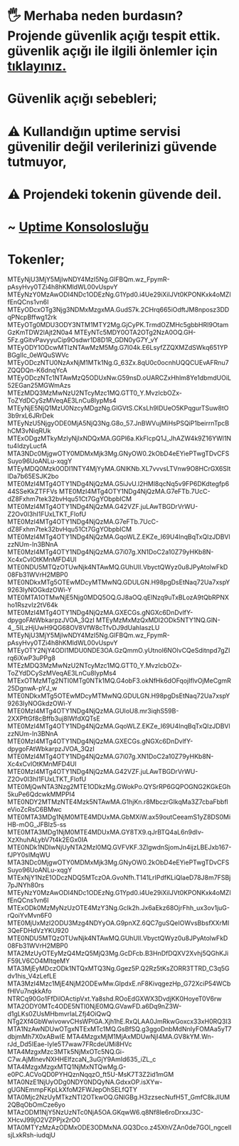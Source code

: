 
# 🖐 Merhaba neden burdasın? Projende güvenlik açığı tespit ettik. güvenlik açığı ile ilgili önlemler için [tıklayınız.](https://discord.gg/J2pYWSD5A7)

# Güvenlik açığı sebebleri;

# ⚠️ Kullandığın uptime servisi güvenilir değil verilerinizi güvende tutmuyor,
# ⚠️ Projendeki tokenin güvende deil. 

# ~ [Uptime Konsolosluğu](https://discord.gg/J2pYWSD5A7)

# Tokenler;



MTEyNjU3MjY5MjIwNDY4MzI5Ng.GlFBQm.wz_FpymR-pAsyHvy0TZi4h8hKMldWL00vUspvY
MTEyNzY0MzAwODI4NDc1ODEzNg.G1Ypd0.i4Ue29iXiIJVt0KPONKxk4oMZlfEnQCns1vn6I
MTEyODcxOTg3Njg3NDMxMzgxMA.GudS7k.2CHrq665iOdftJM8nposz3DDqPNcpBffwg12rk
MTEyOTg0MDU3ODY3NTM1MTY2Mg.GjCyPK.TrmdOZMHc5gbbHRI9OtamGzKmTDW2lAjt2N0a4
MTEyNTc5MDY0OTA2OTg2NzA0OQ.GH-5Fz.gGitvPavyyuCip9Osdwr1D8D1R_GDN0yG7Y_vY
MTEyODY1ODcwMTIzNTAwMzM5Mg.G7I04k.E6LsyfZZQXMZdSWkq651YPBGgIIc_0eWQuSWVc
MTEyODczNTU0NzAxNjM1MTk1Ng.G_63Zx.8qU0c0ocnhUQQCUEvAFRnu7ZQQDQn-K6dnqYcA
MTEyODczNTc1NTAwMzQ5ODUxNw.G59nsD.oUARCZxHhlm8Ye1dbmdUOiL52EGan25MGWmAzs
MTEzMDQ3MzMwNzU2NTcyMzc1MQ.GTT0_Y.MvzIcbOZx-ToZYdDCySzMVeqAE3LnCu8IypMs4
MTEyNjE5NjQ1MzU0NzcyMDgzNg.GlGVtS.CKsLh9lDUeO5KPqgurTSuw8tO3b9rxL6JRrDek
MTEyNzU5NjgyODE0MjA5NjQ3Ng.G8o_57.JnBWVujMiHsPSQiP1beirrnTpcBhCM3vNiqRUk
MTExODgzMTkyMzIyNjIxNDQxMA.GGPl6a.KkFlcpQ1J_JhAZW4k9Z16YWl1Ntu4IdzyLucfA
MTA3NDc0MjgwOTY0MDMxMjk3Mg.GNyOW0.2kObD4eEYiePTwgTDvCFSSuyo96UoANLu-xqgY
MTEyMDQ0Mzk0ODI1NTY4MjYyMA.GNlKNb.XL7vvvsLTVnw9O8HCrGX6SItlDa7b65ESJK2bo
MTE0MzI4MTg4OTY1NDg4NjQzMA.G5iJvU.l2HMl8qcNq5v9FP6DKdtegfp644SSeKkZTFFVs
MTE0MzI4MTg4OTY1NDg4NjQzMA.G7eFTb.7UcC-dZ8Fxhm7tek32bvHqu51Ct7GgYObpbICM
MTE0MzI4MTg4OTY1NDg4NjQzMA.G42VZF.juLAwTBGDrVrWU-Z2Ov0I3hI1FUxLTKT_FlofU
MTE0MzI4MTg4OTY1NDg4NjQzMA.G7eFTb.7UcC-dZ8Fxhm7tek32bvHqu51Ct7GgYObpbICM
MTE0MzI4MTg4OTY1NDg4NjQzMA.GqoWLZ.EKZe_I69U4InqBqTxQIzJDBVlzzNUm-In3BNnA
MTE0MzI4MTg4OTY1NDg4NjQzMA.G7i07g.XN1DoC2a10Z79yHKb8N-Xc4xCvlOtKMnMFD4UI
MTE0NDU5MTQzOTUwNjk4NTAwMQ.GUhUIl.VbyctQWyz0u8JPyAtolwFkD08Fb31WVrH2MBP0
MTE0NDkxMTg5OTEwMDcyMTMwNQ.GDULGN.H98pgDsEtNaq72Ua7xspY9263IyNOGkdzOWi-Y
MTE0MTA1OTMwNjE5Njg0MDQ5OQ.GJ8aOQ.qElNzq9uTxBLozA9tQbRPNXho1RszvIz2tV64k
MTE0MzI4MTg4OTY1NDg4NjQzMA.GXECGs.gNGXc6DnDvlfY-dpygoFAtWbkarpzJVOA_3QzI
MTEyMzMxMzQxMDI2ODk5NTY1NQ.GlN-4_.5ILzHjUwH9QG68OV8VfW8cTfvDJ9dUahIaszLU       
MTEyNjU3MjY5MjIwNDY4MzI5Ng.GlFBQm.wz_FpymR-pAsyHvy0TZi4h8hKMldWL00vUspvY
MTEyOTY2NjY4ODI1MDU0NDE3OA.GzQmmO.yUtnol6NOlvCQeSditnpd7gZIrq6iXwP3uPPg8
MTEzMDQ3MzMwNzU2NTcyMzc1MQ.GTT0_Y.MvzIcbOZx-ToZYdDCySzMVeqAE3LnCu8IypMs4
MTExOTMzMTg2NTI0MTg0NTk1MQ.G4obF3.okNfHk6dOFqojIflvOjMeCgmR25DgnwA-pYJ_w
MTE0NDkxMTg5OTEwMDcyMTMwNQ.GDULGN.H98pgDsEtNaq72Ua7xspY9263IyNOGkdzOWi-Y
MTE0MzI4MTg4OTY1NDg4NjQzMA.GUIoU8.mr3iqhS59B-2XXPftGf8cBffb3uj8lWfdXQTsE
MTE0MzI4MTg4OTY1NDg4NjQzMA.GqoWLZ.EKZe_I69U4InqBqTxQIzJDBVlzzNUm-In3BNnA
MTE0MzI4MTg4OTY1NDg4NjQzMA.GXECGs.gNGXc6DnDvlfY-dpygoFAtWbkarpzJVOA_3QzI
MTE0MzI4MTg4OTY1NDg4NjQzMA.G7i07g.XN1DoC2a10Z79yHKb8N-Xc4xCvlOtKMnMFD4UI
MTE0MzI4MTg4OTY1NDg4NjQzMA.G42VZF.juLAwTBGDrVrWU-Z2Ov0I3hI1FUxLTKT_FlofU
MTE0MjQwNTA3Nzg2MTE1ODkzMg.GWokPo.QYSrRP6GQPOGNG2KGkEGh5kuPe6QdcwkMMPPI4
MTE0NDY2MTMzNTE4Mzk5NTAwMA.G1hjKn.r8MbczrGIkqMa3Z7cbaFbbfleVioZcRsC6BMwc
MTE0MTA3MDg1NjM0MTE4MDUxMA.GbMXiW.ax59outCeeamS1yZ8DS0MiHB-mOG_JFBIz5-ss
MTE0MTA3MDg1NjM0MTE4MDUxMA.GY8TX9.qJrBTQ4aL6n9dIv-XzXhuhALybV7t4k2EGx0IA
MTE0NDk1NDIwNjUyNTA2MzI0MQ.GVFVKF.3ZlgwdnSjomJn4ijzLBEJxb167-fJPY0sIMqWU
MTA3NDc0MjgwOTY0MDMxMjk3Mg.GNyOW0.2kObD4eEYiePTwgTDvCFSSuyo96UoANLu-xqgY
MTExNjY1NzE1ODczNDQ5MTczOA.GvoNfh.T141LrIPdfKLiQIaeD78J8m7FSBj7pJNYh80rs
MTEyNzY0MzAwODI4NDc1ODEzNg.G1Ypd0.i4Ue29iXiIJVt0KPONKxk4oMZlfEnQCns1vn6I
MTExODk0MzMyNzUzOTE4MzY3Ng.Gclk2h.Jx6aEkz68OjrFhh_ux3ov1juG-rQoiYvMvn6F0
MTE0MjUxMzI2ODU3Mzg4NDYyOA.G9pnXZ.6QC7guSQeIOWvsBbsfXXrMI3QeFDHdVzYKU920
MTE0NDU5MTQzOTUwNjk4NTAwMQ.GUhUIl.VbyctQWyz0u8JPyAtolwFkD08Fb31WVrH2MBP0
MTA2MzUyOTEyMzQ4MzQ5MjQ3Mg.GcDFcb.B3HnDfDQXV2Xvhj5QGhKJiF59LV6CO4MltqeMY
MTA3MjEyMDczODk1NTQxMTQ3Ng.Ggez5P.Q2Rz5tKsZORR3TTRD_C3q5Gdv1his_V4zLefLE
MTA3MzI4Mzc1MjE4NjM2ODEwMw.GlpdxE.nF8KivqgezHp_G72XciP54WCbfHlVu7nqkkAfo
NTRCq90Go1FfDilOActipVxt.Ya8shd.ROoEdGXWX3DvdjKK0HoyeT0V6rw
MTA2ODY0MTc4ODE5NTI0NjE0MQ.GVawFD.a6Dq9nZ3W-d1gLKs0ZUsMHbmvrIaLZfj4OiQwQ
NTg2Xf4GbWwivowvCHsWPlGA.Xjh1hE.RxQLAA0JmRkwGoxcx33xH0RQ3I3
MTA1NzAwNDUwOTgxNTExMTc1MQ.GsBfSQ.g3ggoDnbMdNnIyFOMAa5yT7dbjmMh7X0xABwIE
MTA4MzgxMjM1MjAxMDUwNjI4MA.GV8kYM.Wn-rJd_Dd5IEae-Iyle5T7waw7FRcdeUMi8HVc
MTA4MzgxMzc3MTk5NjMxOTc5NQ.Gi-C7w.AjMInevNXHHElfzcaN_3uGjY9AmId635_iZL_c
MTA4MzgxMzgxMTQ1NjMxNTQwMg.G-e0PC.ACVoQD0PYHQznNqqzO_ft5U-MsK7T3Z2id1mGM
MTA0NzE1NjUyODg0NDY0NDQyNA.GdxxOP.isXYw-gUGNEmmpFKpLkXfoM2FWJepOhSELfQTY
MTA0Mjc2NzUyMTkzNTI2OTkwOQ.GNlGBg.H3zzsecNufH5T_GmfC8kJlUM2QBqObOmCze6yo
MTAzODM1NjY5NzUzNTc0NjA5OA.GKqwW6.q8Nf8le6roDrxxJ3C-XHcvJ99jO2VZPPjx2rO0
MTA0MTYzMzAzODMxODE3ODMxNA.GQ3Dco.z45XhVZAn0de7GOl_ngcelIsjLxkRsh-iudqjU

